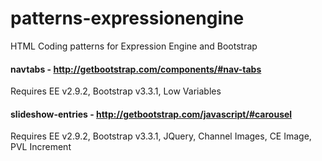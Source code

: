 # patterns-expressionengine
HTML Coding patterns for Expression Engine and Bootstrap

#### navtabs - http://getbootstrap.com/components/#nav-tabs
Requires EE v2.9.2, Bootstrap v3.3.1, Low Variables


#### slideshow-entries - http://getbootstrap.com/javascript/#carousel
Requires EE v2.9.2, Bootstrap v3.3.1, JQuery, Channel Images, CE Image, PVL Increment
